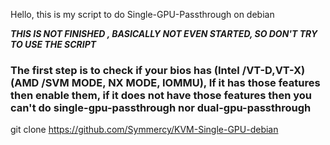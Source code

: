 Hello, this is my script to do Single-GPU-Passthrough on debian 

***THIS IS NOT FINISHED , BASICALLY NOT EVEN STARTED, SO DON'T TRY TO USE THE SCRIPT***

### The first step is to check if your bios has (Intel /VT-D,VT-X\) (AMD /SVM MODE, NX MODE, IOMMU\), If it has those features then enable them, if it does not have those features then you can't do single-gpu-passthrough nor dual-gpu-passthrough ###

git clone https://github.com/Symmercy/KVM-Single-GPU-debian

